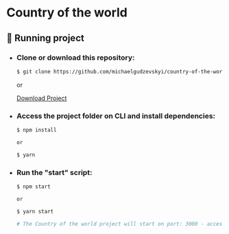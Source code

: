# Country of the world
## 🎲 Running project

- ### Clone or download this repository:
  ```bash
  $ git clone https://github.com/michaelgudzevskyi/country-of-the-world-app.git
  ```
  or <br />

  <a href="https://github.com/michaelgudzevskyi/country-of-the-world-app/archive/refs/heads/main.zip">Download Project</a>

- ### Access the project folder on CLI and install dependencies:
  ```bash
  $ npm install

  or

  $ yarn
  ```

- ### Run the "start" script:
  ```bash
  $ npm start

  or

  $ yarn start

  # The Country of the world project will start on port: 3000 - access http://localhost:3000
  ```
